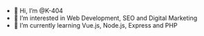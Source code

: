 - 👋 Hi, I’m @K-404
- 👀 I’m interested in Web Development, SEO and Digital Marketing
- 🌱 I’m currently learning Vue.js, Node.js, Express and PHP

<!---
K-404/K-404 is a ✨ special ✨ repository because its `README.md` (this file) appears on your GitHub profile.
You can click the Preview link to take a look at your changes.
--->
